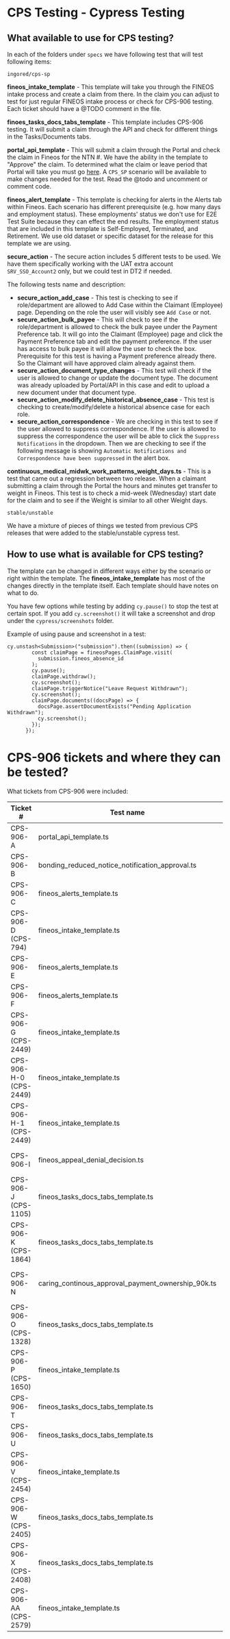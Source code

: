 CPS Testing - Cypress Testing
========================================

## What available to use for CPS testing?
In each of the folders under `specs` we have following test that will test following items:

`ingored/cps-sp`

**fineos_intake_template** - This template will take you through the FINEOS intake process and create a claim from there.
In the claim you can adjust to test for just regular FINEOS intake process or check for CPS-906 testing. Each ticket should have a @TODO comment in the file.

**finoes_tasks_docs_tabs_template** - This template includes CPS-906 testing. It will submit a claim through the API and check for different things in the Tasks/Documents tabs.

**portal_api_template** - This will submit a claim through the Portal and check the claim in Fineos for the NTN #. We have the ability in the template to "Approve" the claim.
To determined what the claim or leave period that Portal will take you must go [here](/src/scenarios/cypress). A `CPS_SP` scenario will be available to make changes needed for the test. Read the @todo and uncomment or comment code.

**fineos_alert_template** - This template is checking for alerts in the Alerts tab within Fineos. Each scenario has different prerequisite (e.g. how many days and employment status). These employments' status we don't use for E2E Test Suite
because they can effect the end results. The employment status that are included in this template is Self-Employed, Terminated, and Retirement. We use old dataset or specific dataset for the release for this template we are using.

**secure_action** - The secure action includes 5 different tests to be used. We have them specifically working with the UAT extra account `SRV_SSO_Account2` only, but we could test in DT2 if needed.

The following tests name and description:

- **secure_action_add_case** - This test is checking to see if role/department are allowed to Add Case within the Claimant (Employee) page. Depending on the role the user will visibly see `Add Case` or not.
- **secure_action_bulk_payee** - This will check to see if the role/department is allowed to check the bulk payee under the Payment Preference tab. It will go into the Claimant (Employee) page and click the Payment Preference tab and edit the payment preference.
  If the user has access to bulk payee it will allow the user to check the box. Prerequisite for this test is having a Payment preference already there. So the Claimant will have approved claim already against them.
- **secure_action_document_type_changes** - This test will check if the user is allowed to change or update the document type. The document was already uploaded by Portal/API in this case and edit to upload a new document under that document type.
- **secure_action_modify_delete_historical_absence_case** - This test is checking to create/modify/delete a historical absence case for each role.
- **secure_action_correspondence** - We are checking in this test to see if the user allowed to suppress correspondence. If the user is allowed to suppress the correspondence the user will be able to click the `Suppress Notifications` in the dropdown.
Then we are checking to see if the following message is showing `Automatic Notifications and Correspondence have been suppressed` in the alert box.


**continuous_medical_midwk_work_patterns_weight_days.ts** - This is a test that came out a regression between two release. When a claimant submitting a claim through the Portal the hours and minutes get transfer to weight in Fineos.
This test is to check a mid-week (Wednesday) start date for the claim and to see if the Weight is similar to all other Weight days.

`stable/unstable`

We have a mixture of pieces of things we tested from previous CPS releases that were added to the stable/unstable cypress test.

## How to use what is available for CPS testing?

The template can be changed in different ways either by the scenario or right within the template.
The **fineos_intake_template** has most of the changes directly in the template itself. Each template should have notes on what to do.

You have few options while testing by adding `cy.pause()` to stop the test at certain spot. If you add `cy.screenshot()` it will take a screenshot and drop under the `cypress/screenshots` folder.

Example of using pause and screenshot in a test:
```angular2html
cy.unstash<Submission>("submission").then((submission) => {
        const claimPage = fineosPages.ClaimPage.visit(
          submission.fineos_absence_id
        );
        cy.pause();
        claimPage.withdraw();
        cy.screenshot();
        claimPage.triggerNotice("Leave Request Withdrawn");
        cy.screenshot();
        claimPage.documents((docsPage) => {
          docsPage.assertDocumentExists("Pending Application Withdrawn");
          cy.screenshot();
        });
      });
```

# CPS-906 tickets and where they can be tested?

What tickets from CPS-906 were included:

| Ticket #               | Test name                                          | Leave Type             | Leave Periods        | Notes                                                                                    |
|------------------------|----------------------------------------------------|------------------------|----------------------|------------------------------------------------------------------------------------------|
| CPS-906-A              | portal_api_template.ts                             | Any                    | Any                  | Checking O/R tab available                                                               |
| CPS-906-B              | bonding_reduced_notice_notification_approval.ts    | Any                    | Any                  | Checking SOM Designation                                                                 |
| CPS-906-C              | fineos_alerts_template.ts                          | Any                    | Any                  | Alert for specific dateae 60/90 calendar days                                            |
| CPS-906-D (CPS-794)    | fineos_intake_template.ts                          | Any                    | Any                  | Check character limit in the Case Notesing                                               |
| CPS-906-E              | fineos_alerts_template.ts                          | Care for Family Member | Any                  | Alert for a Self Employed Employee                                                       |
| CPS-906-F              | fineos_alerts_template.ts                          | Any                    | Any                  | Alert for Terminated/Retired/Former Employee                                             |
| CPS-906-G (CPS-2449)   | fineos_intake_template.ts                          | Bonding                | Reduced/Intermittent | Check the Restriction in the Adjudicate                                                  |
| CPS-906-H-0 (CPS-2449) | fineos_intake_template.ts                          | Any                    | Any                  | Checking for the Identification Proof in Plan Evidence                                   |
| CPS-906-H-1 (CPS-2449) | fineos_intake_template.ts                          | Any                    | Any                  | Checking all Leave Types for Minimum Increment to does not apply                         |
| CPS-906-I              | fineos_appeal_denial_decision.ts                   | Any                    | Any                  | Adding Appeals through the Sub Case in Absence Case                                      |
| CPS-906-J (CPS-1105)   | fineos_tasks_docs_tabs_template.ts                 | Any                    | Any                  | Checking the document folder structure (Inbound, Outbound, and eForms)                   |
| CPS-906-K (CPS-1864)   | fineos_tasks_docs_tabs_template.ts                 | Any                    | Any                  | Checking multiple TaskType for SLA working days                                          |
| CPS-906-N              | caring_continous_approval_payment_ownership_90k.ts | Any                    | Any                  | Checking the Paid Leave Case routing ownership assigned to DFML Program Integrity        |
| CPS-906-O (CPS-1328)   | fineos_tasks_docs_tabs_template.ts                 | Any                    | Any                  | Checking for "Additional Information" and 9 working days                                 |
| CPS-906-P (CPS-1650)   | fineos_intake_template.ts                          | Any                    | Any                  | Checking an alert for Hours Worked Per Week (HWPW) equals 0 or NULL                      |
| CPS-906-T              | fineos_tasks_docs_tabs_template.ts                 | Any                    | Any                  | Check for "Certification Overdue Notification" not showing                               |
| CPS-906-U              | fineos_tasks_docs_tabs_template.ts                 | Any                    | Any                  | Check for "Additional Information Review" not showing                                    |
| CPS-906-V (CPS-2454)   | fineos_intake_template.ts                          | Bonding                | Any                  | Check the Plan Evidence decision is pending                                              |
| CPS-906-W (CPS-2405)   | fineos_tasks_docs_tabs_template.ts                 | Any                    | Any                  | Checking the inbound form for forms                                                      |
| CPS-906-X (CPS-2408)   | fineos_tasks_docs_tabs_template.ts                 | Any                    | Any                  | Check for multiple ID Proof in the document directory                                    |
| CPS-906-AA (CPS-2579)  | fineos_intake_template.ts                          | Any                    | Any                  | Check the Work Pattern is populated alert for the Work Absence Detail in the Intake form |
